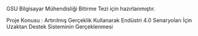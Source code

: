 GSU Bilgisayar Mühendisliği Bitirme Tezi için hazırlanmıştır.

Proje Konusu : Artırılmış Gerçeklik Kullanarak Endüstri 4.0 Senaryoları İçin Uzaktan Destek Sisteminin Gerçeklenmesi
